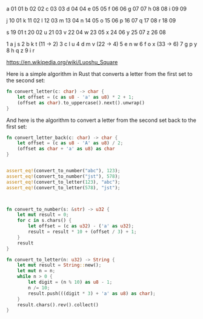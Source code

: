 a 01 01
b 02 02
c 03 03
d 04 04
e 05 05
f 06 06
g 07 07
h 08 08
i 09 09

j 10 01
k 11 02
l 12 03
m 13 04
n 14 05
o 15 06
p 16 07
q 17 08
r 18 09

s 19 01
t 20 02
u 21 03
v 22 04
w 23 05
x 24 06
y 25 07
z 26 08

1 a j s
2 b k t (11 -> 2)
3 c l u
4 d m v (22 -> 4)
5 e n w
6 f o x (33 -> 6)
7 g p y
8 h q z
9 i r

<https://en.wikipedia.org/wiki/Luoshu_Square>

Here is a simple algorithm in Rust that converts a letter from the first set to the second set:

```rust
fn convert_letter(c: char) -> char {
    let offset = (c as u8 - 'a' as u8) * 2 + 1;
    (offset as char).to_uppercase().next().unwrap()
}
```

And here is the algorithm to convert a letter from the second set back to the first set:

```rust
fn convert_letter_back(c: char) -> char {
    let offset = (c as u8 - 'A' as u8) / 2;
    (offset as char + 'a' as u8) as char
}


assert_eq!(convert_to_number("abc"), 123);
assert_eq!(convert_to_number("jst"), 578);
assert_eq!(convert_to_letter(123), "abc");
assert_eq!(convert_to_letter(578), "jst");



fn convert_to_number(s: &str) -> u32 {
    let mut result = 0;
    for c in s.chars() {
        let offset = (c as u32) - ('a' as u32);
        result = result * 10 + (offset / 3) + 1;
    }
    result
}

fn convert_to_letter(n: u32) -> String {
    let mut result = String::new();
    let mut n = n;
    while n > 0 {
        let digit = (n % 10) as u8 - 1;
        n /= 10;
        result.push(((digit * 3) + 'a' as u8) as char);
    }
    result.chars().rev().collect()
}

```
